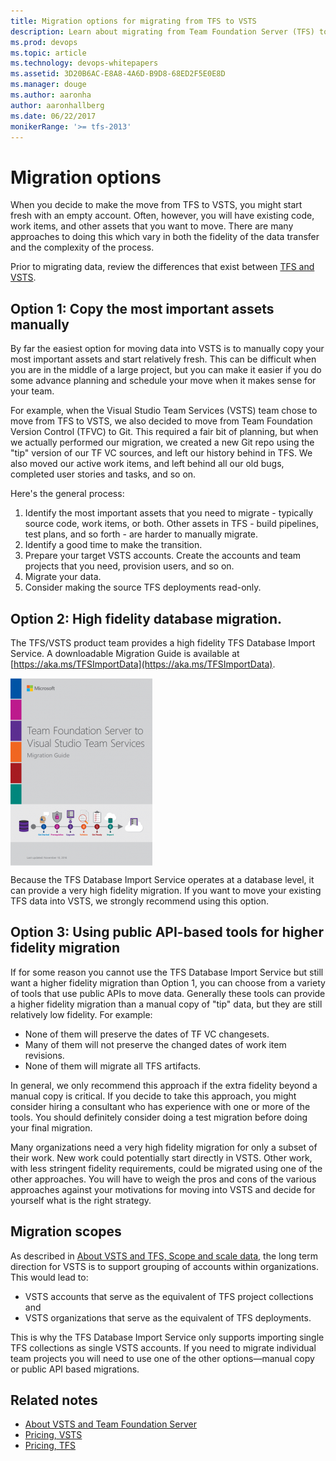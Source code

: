 ```yaml
---
title: Migration options for migrating from TFS to VSTS
description: Learn about migrating from Team Foundation Server (TFS) to Visual Studio Team Services (VSTS)
ms.prod: devops
ms.topic: article
ms.technology: devops-whitepapers
ms.assetid: 3D20B6AC-E8A8-4A6D-B9D8-68ED2F5E0E8D
ms.manager: douge
ms.author: aaronha
author: aaronhallberg
ms.date: 06/22/2017
monikerRange: '>= tfs-2013'
---
```



# Migration options

When you decide to make the move from TFS to VSTS, you might start fresh with an empty account. Often, however,
you will have existing code, work items, and other assets that you want to move. There are many approaches to doing this
which vary in both the fidelity of the data transfer and the complexity of the process.

Prior to migrating data, review the differences that exist between [TFS and VSTS](../user-guide/about-vsts-tfs.md).

## Option 1: Copy the most important assets manually

By far the easiest option for moving data into VSTS is to manually copy your most important assets and start relatively fresh. 
This can be difficult when you are in the middle of a large project, but you can make it easier if you do some advance planning
and schedule your move when it makes sense for your team.

For example, when the Visual Studio Team Services (VSTS) team chose to move from TFS to VSTS, we also decided to 
move from Team Foundation Version Control (TFVC) to Git. This required a fair bit of planning, but when we actually
performed our migration, we created a new Git repo using the "tip" version of our TF VC sources, and left our history
behind in TFS. We also moved our active work items, and left behind all our old bugs, completed user stories and tasks,
and so on.

Here's the general process:

1.	Identify the most important assets that you need to migrate - typically source code, work items, or both. Other assets in TFS - 
build pipelines, test plans, and so forth - are harder to manually migrate. 
2.	Identify a good time to make the transition.
3.	Prepare your target VSTS accounts. Create the accounts and team projects that you need, provision users, and so on.
4.	Migrate your data.
5.	Consider making the source TFS deployments read-only. 

## Option 2: High fidelity database migration.

The TFS/VSTS product team provides a high fidelity TFS Database Import Service. A downloadable Migration
Guide is available at [https://aka.ms/TFSImportData](https://aka.ms/TFSImportData). 

<a href="https://aka.ms/TFSImportData">
<img alt="Migration Guide" src="_img\migration-import\VSTSMigrationGuideCover-227x300.png" align="middle" />
</a>

Because the TFS Database Import Service operates at a database level, it can provide a very high fidelity migration. 
If you want to move your existing TFS data into VSTS, we strongly recommend using this option.

## Option 3: Using public API-based tools for higher fidelity migration

If for some reason you cannot use the TFS Database Import Service but still want a higher fidelity migration than
Option 1, you can choose from a variety of tools that use public APIs to move data. Generally these tools can provide
a higher fidelity migration than a manual copy of "tip" data, but they are still relatively low fidelity. For example:

- None of them will preserve the dates of TF VC changesets.
- Many of them will not preserve the changed dates of work item revisions.
- None of them will migrate all TFS artifacts.

In general, we only recommend this approach if the extra fidelity beyond a manual copy is critical. If you decide to
take this approach, you might consider hiring a consultant who has experience with one or more of the tools. 
You should definitely consider doing a test migration before doing your final migration.

Many organizations need a very high fidelity migration for only a subset of their work. New work could 
potentially start directly in VSTS. Other work, with less stringent fidelity requirements, 
could be migrated using one of the other approaches. You will have to weigh the pros and cons of the 
various approaches against your motivations for moving into VSTS and decide for yourself what 
is the right strategy.

## Migration scopes

As described in [About VSTS and TFS, Scope and scale data](../user-guide/about-vsts-tfs.md#scope-scale-data), the long term 
direction for VSTS is to support grouping of accounts within organizations. This would lead to:   
- VSTS accounts that serve as the equivalent of TFS project collections and 
- VSTS organizations that serve as the equivalent of TFS deployments.  

This is why the TFS Database Import Service only supports 
importing single TFS collections as single VSTS accounts. If you need to migrate individual team projects you will need to use one of the other options&mdash;manual copy or public API 
based migrations.

## Related notes 
- [About VSTS and Team Foundation Server](../user-guide/about-vsts-tfs.md)  
- [Pricing, VSTS](https://visualstudio.microsoft.com/team-services/pricing/)
- [Pricing, TFS](https://visualstudio.microsoft.com/team-services/tfs-pricing/)

<!---
*(c) 2016 Microsoft Corporation. All rights reserved. This document is
provided "as-is." Information and views expressed in this document,
including URL and other Internet Web site references, may change without
notice. You bear the risk of using it.*

*This document does not provide you with any legal rights to any
intellectual property in any Microsoft product. You may copy and use
this document for your internal, reference purposes.*
--> 


